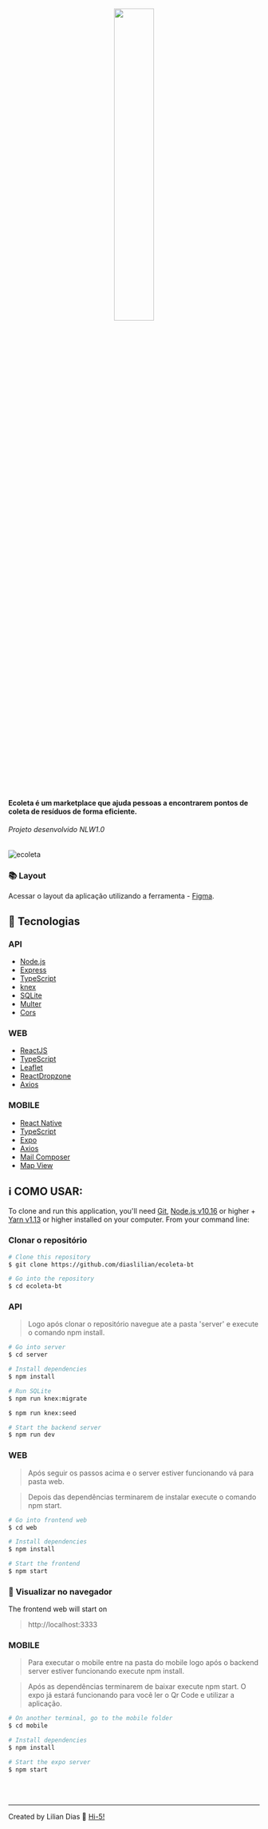 <h1 align="center">
    <img src="https://user-images.githubusercontent.com/47895394/86499249-8e4ad380-bd60-11ea-971d-9aa661b81494.png" width="40%"></img> 
    <br>

<h4>Ecoleta é um marketplace que ajuda pessoas a encontrarem pontos de coleta de resíduos de forma eficiente.
</h4>
<h6>Projeto desenvolvido NLW1.0</h6>

![ecoleta](https://user-images.githubusercontent.com/47895394/86499360-3fea0480-bd61-11ea-9cc9-f8477768100c.jpg)

### :books: Layout

Acessar o layout da aplicação utilizando a ferramenta - [Figma](<https://www.figma.com/file/9TlOcj6l7D05fZhU12xWT3/Ecoleta-(Booster)?node-id=0%3A1>).

## :rocket: Tecnologias

### API

- [Node.js](https://nodejs.org/en/)
- [Express](https://expressjs.com/)
- [TypeScript](https://www.typescriptlang.org/)
- [knex](https://knexjs.org)
- [SQLite](https://github.com/mapbox/node-sqlite3)
- [Multer](https://github.com/expressjs/multer#readme)
- [Cors](https://github.com/expressjs/cors#readme)

### WEB

- [ReactJS](https://reactjs.org/)
- [TypeScript](https://www.typescriptlang.org/)
- [Leaflet](https://leafletjs.com/)
- [ReactDropzone](https://github.com/react-dropzone/react-dropzone)
- [Axios](https://github.com/axios/axios)

### MOBILE

- [React Native](http://facebook.github.io/react-native/)
- [TypeScript](https://www.typescriptlang.org/)
- [Expo](https://expo.io/)
- [Axios](https://github.com/axios/axios)
- [Mail Composer](https://docs.expo.io/versions/latest/sdk/mail-composer/)
- [Map View](https://docs.expo.io/versions/latest/sdk/map-view/)

## :information_source: COMO USAR:

To clone and run this application, you'll need [Git](https://git-scm.com), [Node.js v10.16](nodejs) or higher + [Yarn v1.13](yarn) or higher installed on your computer. From your command line:

### **Clonar o repositório**

```bash
# Clone this repository
$ git clone https://github.com/diaslilian/ecoleta-bt

# Go into the repository
$ cd ecoleta-bt
```

### **API**

> Logo após clonar o repositório navegue ate a pasta 'server' e execute o comando npm install.

```bash
# Go into server
$ cd server

# Install dependencies
$ npm install

# Run SQLite
$ npm run knex:migrate

$ npm run knex:seed

# Start the backend server
$ npm run dev
```

### WEB

> Após seguir os passos acima e o server estiver funcionando vá para pasta web.

> Depois das dependências terminarem de instalar execute o comando npm start.

```bash
# Go into frontend web
$ cd web

# Install dependencies
$ npm install

# Start the frontend
$ npm start
```

### :eyes: **Visualizar no navegador**

The frontend web will start on

> http://localhost:3333

### MOBILE

> Para executar o mobile entre na pasta do mobile logo após o backend server estiver funcionando execute npm install.

> Após as dependências terminarem de baixar execute npm start. O expo já estará funcionando para você ler o Qr Code e utilizar a aplicação.

```bash
# On another terminal, go to the mobile folder
$ cd mobile

# Install dependencies
$ npm install

# Start the expo server
$ npm start
```

<br><br>

<hr>

Created by Lilian Dias :wave: [Hi-5!](https://www.linkedin.com/in/dias-lilian/)
